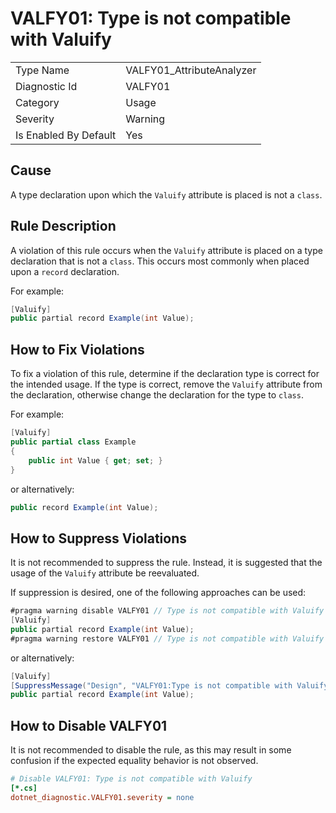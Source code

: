 # VALFY01: Type is not compatible with Valuify

<table>
<tr>
  <td>Type Name</td>
  <td>VALFY01_AttributeAnalyzer</td>
</tr>
<tr>
  <td>Diagnostic Id</td>
  <td>VALFY01</td>
</tr>
<tr>
  <td>Category</td>
  <td>Usage</td>
</tr>
<tr>
  <td>Severity</td>
  <td>Warning</td>
</tr>
<tr>
  <td>Is Enabled By Default</td>
  <td>Yes</td>
</tr>
</table>

## Cause

A type declaration upon which the `Valuify` attribute is placed is not a `class`.

## Rule Description

A violation of this rule occurs when the `Valuify` attribute is placed on a type declaration that is not a `class`. This occurs most commonly when placed upon a `record` declaration.

For example:

```csharp
[Valuify]
public partial record Example(int Value);
```

## How to Fix Violations

To fix a violation of this rule, determine if the declaration type is correct for the intended usage. If the type is correct, remove the `Valuify` attribute from the declaration, otherwise change the declaration for the type to `class`.

For example:

```csharp
[Valuify]
public partial class Example
{
    public int Value { get; set; }
}
```

or alternatively:

```csharp
public record Example(int Value);
```

## How to Suppress Violations

It is not recommended to suppress the rule. Instead, it is suggested that the usage of the `Valuify` attribute be reevaluated.

If suppression is desired, one of the following approaches can be used:

```csharp
#pragma warning disable VALFY01 // Type is not compatible with Valuify
[Valuify]
public partial record Example(int Value);
#pragma warning restore VALFY01 // Type is not compatible with Valuify
```

or alternatively:

```csharp
[Valuify]
[SuppressMessage("Design", "VALFY01:Type is not compatible with Valuify", Justification = "Explanation for suppression")]
public partial record Example(int Value);
```

## How to Disable VALFY01

It is not recommended to disable the rule, as this may result in some confusion if the expected equality behavior is not observed.

```ini
# Disable VALFY01: Type is not compatible with Valuify
[*.cs]
dotnet_diagnostic.VALFY01.severity = none
```